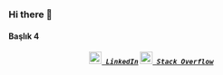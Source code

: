 ### Hi there 👋
#### Başlık 4

 <h5 align="center">
    <code><a href="https://www.linkedin.com/in/fkbeys/" title="LinkedIn Profile"><img width="22" src="linkedin_iamge.jpn"> LinkedIn</a></code> 
    <code><a href="https://stackoverflow.com/users/15030183/fkbeys" title="Stack Overflow Profile"><img width="22" src="Stackoverflowimage"> Stack Overflow</a></code>
  </h5>
  
<!--
**fkbeys/fkbeys** is a ✨ _special_ ✨ repository because its `README.md` (this file) appears on your GitHub profile.

Here are some ideas to get you started:

- 🔭 I’m currently working on ...
- 🌱 I’m currently learning ...
- 👯 I’m looking to collaborate on ...
- 🤔 I’m looking for help with ...
- 💬 Ask me about ...
- 📫 How to reach me: ...
- 😄 Pronouns: ...
- ⚡ Fun fact: ...
-->

